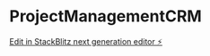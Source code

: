 # ProjectManagementCRM

[Edit in StackBlitz next generation editor ⚡️](https://stackblitz.com/~/github.com/TowerII/ProjectManagementCRM)